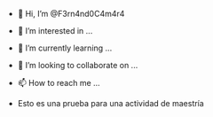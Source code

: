 - 👋 Hi, I’m @F3rn4nd0C4m4r4
- 👀 I’m interested in ...
- 🌱 I’m currently learning ...
- 💞️ I’m looking to collaborate on ...
- 📫 How to reach me ...

- Esto es una prueba para una actividad de maestría